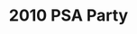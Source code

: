 ---
title: 2010 PSA Party
eleventyNavigation:
  key: 2010 PSA Party
  order:
  parent: PSA Party
layout: gallery.njk
permalink: "oldtimer/psa_party/2010/"
meta_desc: "Photos from the 2010 PSA Party, held in San Diego, CA"
url: "https://www.psa-history.org/oldtimer/psa_party/2010/"
collectionName: "2010-psa-party"
tags: "psa-party"
---